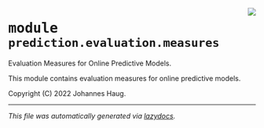 <!-- markdownlint-disable -->

<a href="https://github.com/haugjo/float/tree/main/float/prediction/evaluation/measures/__init__.py#L0"><img align="right" style="float:right;" src="https://img.shields.io/badge/-source-cccccc?style=flat-square"></a>

# <kbd>module</kbd> `prediction.evaluation.measures`
Evaluation Measures for Online Predictive Models. 

This module contains evaluation measures for online predictive models. 

Copyright (C) 2022 Johannes Haug. 





---

_This file was automatically generated via [lazydocs](https://github.com/ml-tooling/lazydocs)._
